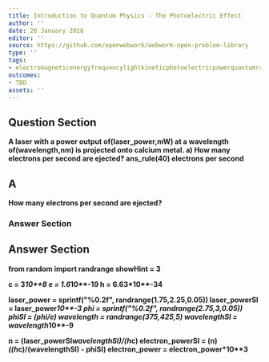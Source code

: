 ```yaml
---
title: Introduction to Quantum Physics - The Photoelectric Effect
author: ''
date: 26 January 2018
editor: ''
source: https://github.com/openwebwork/webwork-open-problem-library
type: ''
tags:
- electromagneticenergyfrequencylightkineticphotoelectricpowerquantumradiationwavelength
outcomes:
- TBD
assets: ''
---
```


## Question Section 

<b>
A laser with a power output of(laser_power,mW) at a wavelength of(wavelength,nm) is projected onto calcium metal.
a) How many electrons per second are ejected?
ans_rule(40) electrons per second

## A
How many electrons per second are ejected?
### Answer Section


## Answer Section

from random import randrange
showHint = 3

c = 3*10**8
e = 1.6*10**-19
h = 6.63*10**-34

laser_power = sprintf("%0.2f", randrange(1.75,2.25,0.05))
laser_powerSI  = laser_power*10**-3
phi = sprintf("%0.2f", randrange(2.75,3,0.05))
phiSI = (phi/e)
wavelength = randrange(375,425,5)
wavelengthSI = wavelength*10**-9

n = (laser_powerSI*wavelengthSI)/(h*c)
electron_powerSI = (n)*((h*c)/(wavelengthSI) - phiSI)
electron_power = electron_power*10**3